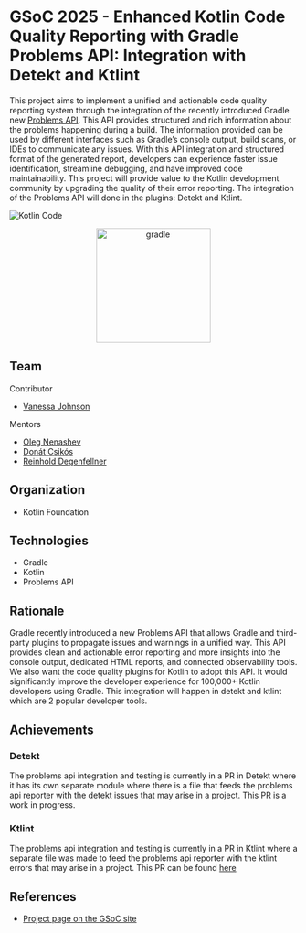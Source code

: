 # GSoC 2025 - Enhanced Kotlin Code Quality Reporting with Gradle Problems API: Integration with Detekt and Ktlint

This project aims to implement a unified and actionable code quality reporting system through the integration of the recently introduced Gradle new [Problems API](https://docs.gradle.org/current/userguide/reporting_problems.html). This API provides structured and rich information about the problems happening during a build. The information provided can be used by different interfaces such as Gradle’s console output, build scans, or IDEs to communicate any issues. With this API integration and structured format of the generated report, developers can experience faster issue identification, streamline debugging, and have improved code maintainability. This project will provide value to the Kotlin development community by upgrading the quality of their error reporting. The integration of the Problems API will done in the plugins: Detekt and Ktlint.

![Kotlin Code](https://github.com/user-attachments/assets/84218a9c-2279-448a-a47a-245978487684)


<p align="center">
<img width="200" alt="gradle" src="https://github.com/user-attachments/assets/960fa6c4-f934-46c1-9569-341394b80ac1" />
</p>


## Team
Contributor
- [Vanessa Johnson](https://github.com/vanessamj99)

Mentors
- [Oleg Nenashev](https://github.com/oleg-nenashev)
- [Donát Csikós](https://github.com/donat)
- [Reinhold Degenfellner](https://github.com/reinsch82)

## Organization
- Kotlin Foundation

## Technologies
- Gradle
- Kotlin
- Problems API

## Rationale
Gradle recently introduced a new Problems API that allows Gradle and third-party plugins to propagate issues and warnings in a unified way. This API provides clean and actionable error reporting and more insights into the console output, dedicated HTML reports, and connected observability tools. We also want the code quality plugins for Kotlin to adopt this API. It would significantly improve the developer experience for 100,000+ Kotlin developers using Gradle. This integration will happen in detekt and ktlint which are 2 popular developer tools.

## Achievements
### Detekt
The problems api integration and testing is currently in a PR in Detekt where it has its own separate module where there is a file that feeds the problems api reporter with the detekt issues that may arise in a project. This PR is a work in progress.

### Ktlint
The problems api integration and testing is currently in a PR in Ktlint where a separate file was made to feed the problems api reporter with the ktlint errors that may arise in a project. This PR can be found [here](https://github.com/JLLeitschuh/ktlint-gradle/pull/927)

## References

- [Project page on the GSoC site](https://summerofcode.withgoogle.com/programs/2025/projects/4UqgKDMe)
